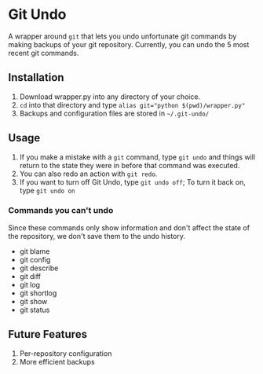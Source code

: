 Git Undo
========

A wrapper around `git` that lets you undo unfortunate git commands by making backups of your git repository. Currently, you can undo the 5 most recent git commands.

Installation
----

1. Download wrapper.py into any directory of your choice.
2. `cd` into that directory and type `alias git="python $(pwd)/wrapper.py"`
3. Backups and configuration files are stored in `~/.git-undo/`

## Usage

1. If you make a mistake with a `git` command, type `git undo` and things will return to the state they were in before that command was executed.
2. You can also redo an action with `git redo`.
4. If you want to turn off Git Undo, type `git undo off`; To turn it back on, type `git undo on`

### Commands you can't undo

Since these commands only show information and don't affect the state of the repository, we don't save them to the undo history.

+ git blame
+ git config
+ git describe
+ git diff
+ git log
+ git shortlog
+ git show
+ git status

## Future Features

1. Per-repository configuration
2. More efficient backups